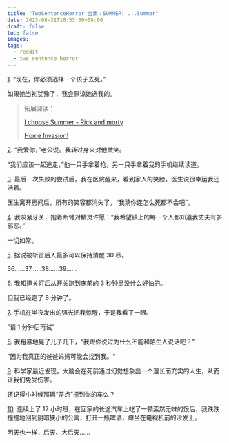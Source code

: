 ```yaml
---
title: "TwoSentenceHorror 合集：SUMMER! ...Summer"
date: 2023-08-31T16:53:30+08:00
draft: false
toc: false
images:
tags: 
  - reddit
  - two sentence horror
---
```


[1](https://www.reddit.com/r/TwoSentenceHorror/comments/1586p1n/now_you_must_choose_one_of_your_children_to_die/). “现在，你必须选择一个孩子去死。”

如果她当初犹豫了，我会原谅她选我的。

> 拓展阅读：
> 
> [I choose Summer - Rick and morty](https://www.youtube.com/watch?app=desktop&v=AjXfr2_EBuw)
> 
> [Home Invasion!](https://www.youtube.com/watch?v=VtRb4qEpWRg)

[2](https://www.reddit.com/r/TwoSentenceHorror/comments/13nrllw/i_love_you_my_husband_said_to_me_causing_me_to/). “我爱你，”老公说。我转过身来对他微笑。

“我们应该一起逃走，”他一只手拿着枪，另一只手拿着我的手机继续读道。

[3](https://www.reddit.com/r/TwoSentenceHorror/comments/14gmjyf/after_my_latest_failed_attempt_i_awoke_in_the/). 最后一次失败的尝试后，我在医院醒来，看到家人的笑脸，医生说很幸运我还活着。

医生离开房间后，所有的笑容都消失了，“我猜你连怎么死都不会吧”。

[4](https://www.reddit.com/r/TwoSentenceHorror/comments/xqusoz/i_grit_my_teeth_and_held_my_broken_arm_as_i_told/). 我咬紧牙关，抱着断臂对精灵许愿：“我希望镇上的每一个人都知道我丈夫有多邪恶。”

一切如常。

[5](https://www.reddit.com/r/TwoSentenceHorror/comments/12ygevt/they_say_you_remain_conscious_for_up_to_30/). 据说被斩首后人最多可以保持清醒 30 秒。

36……37……38……39……

[6](https://www.reddit.com/r/TwoSentenceHorror/comments/xj1384/i_know_theres_really_nothing_to_be_afraid_of_in/). 我知道关灯后从开关跑到床前的 3 秒钟里没什么好怕的。

但我已经跑了 8 分钟了。

[7](https://www.reddit.com/r/TwoSentenceHorror/comments/xbf8jh/the_glare_from_my_phone_woke_me_up_in_the_middle/). 手机在半夜发出的强光把我惊醒，于是我看了一眼。

“请 1 分钟后再试”

[8](https://www.reddit.com/r/TwoSentenceHorror/comments/15a0inu/i_shook_my_son_roughly_as_i_said_ive_explained/). 我粗暴地晃了儿子几下，“我跟你说过为什么不能和陌生人说话吧？”

”因为我真正的爸爸妈妈可能会找到我。“

[9](https://www.reddit.com/r/TwoSentenceHorror/comments/z6k8y8/scientists_recently_discovered_that_our_brains/). 科学家最近发现，大脑会在死前通过幻觉想象出一个漫长而充实的人生，从而让我们免受伤害。

还记得小时候那辆“差点”撞到你的车么？

[10](https://www.reddit.com/r/TwoSentenceHorror/comments/xkp7rl/after_a_grueling_12_hour_shift_and_a_tasteless/). 连续上了 12 小时班，在回家的长途汽车上吃了一顿索然无味的饭后，我跌跌撞撞地回到阴暗狭小的公寓，打开一瓶啤酒，瘫坐在电视机前的沙发上。

明天也一样，后天、大后天……

